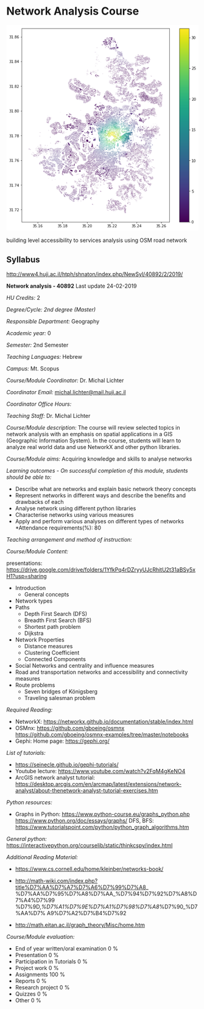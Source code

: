 # Network Analysis Course

![](data/fig2.png)

building level accessibility to services analysis using OSM road network
## Syllabus
http://www4.huji.ac.il/htph/shnaton/index.php/NewSyl/40892/2/2019/

**Network analysis - 40892**
 Last update 24-02-2019

*HU Credits:* 2

*Degree/Cycle: 2nd degree (Master)*

*Responsible Department:* Geography

*Academic year:* 0

*Semester:* 2nd Semester

*Teaching Languages:* Hebrew

*Campus:* Mt. Scopus

*Course/Module Coordinator:* Dr. Michal Lichter

*Coordinator Email:* michal.lichter@mail.huji.ac.il

*Coordinator Office Hours:*

*Teaching Staff:*  Dr. Michal Lichter


*Course/Module description:*
The course will review selected topics in network analysis with an emphasis on
 spatial applications in a GIS (Geographic Information System). In the course,
students will learn to analyze real world data and use NetworkX and other python
libraries.

*Course/Module aims:*
Acquiring knowledge and skills to analyse networks

*Learning outcomes - On successful completion of this module, students should be
able to:*
 * Describe what are networks and explain basic network theory concepts
* Represent networks in different ways and describe the benefits and drawbacks of
each
* Analyse network using different python libraries
* Characterise networks using various measures
* Apply and perform various analyses on different types of networks
*Attendance requirements(%):
 80
 
*Teaching arrangement and method of instruction:*

*Course/Module Content:*

presentations: https://drive.google.com/drive/folders/1YfkPq4rDZryyUJcRhitU2t31aBSy5xH1?usp=sharing

 * Introduction
   * General concepts
 * Network types
 * Paths
   * Depth First Search (DFS)
   * Breadth First Search (BFS)
   * Shortest path problem
   * Dijkstra
 * Network Properties
   * Distance measures
   * Clustering Coefficient
   * Connected Components
 * Social Networks and centrality and influence measures
 * Road and transportation networks and accessibility and connectivity measures
 * Route problems
   * Seven bridges of Königsberg
   * Traveling salesman problem 

*Required Reading:*
 * NetworkX:
https://networkx.github.io/documentation/stable/index.html
 * OSMnx:
https://github.com/gboeing/osmnx
https://github.com/gboeing/osmnx-examples/tree/master/notebooks
 * Gephi:
Home page:
https://gephi.org/

*List of tutorials:*
 * https://seinecle.github.io/gephi-tutorials/
 * Youtube lecture:
https://www.youtube.com/watch?v2FqM4gKeNO4
 * ArcGIS network analyst tutorial:
https://desktop.arcgis.com/en/arcmap/latest/extensions/network-analyst/about-thenetwork-analyst-tutorial-exercises.htm

*Python resources:*
 * Graphs in Python:
https://www.python-course.eu/graphs_python.php
https://www.python.org/doc/essays/graphs/
DFS, BFS:
https://www.tutorialspoint.com/python/python_graph_algorithms.htm

*General python:*
https://interactivepython.org/courselib/static/thinkcspy/index.html

*Additional Reading Material:*
 * https://www.cs.cornell.edu/home/kleinber/networks-book/
 

* http://math-wiki.com/index.php?title%D7%AA%D7%A7%D7%A6%D7%99%D7%A8_
%D7%AA%D7%95%D7%A8%D7%AA_%D7%94%D7%92%D7%A8%D7%A4%D7%99
%D7%9D,_%D7%A1%D7%9E%D7%A1%D7%98%D7%A8_%D7%90_%D7%AA%D7%
A9%D7%A2%D7%B4%D7%92

 * http://math.eitan.ac.il/graph_theory/Misc/home.htm

 *Course/Module evaluation:*
  * End of year written/oral examination 0 %
   * Presentation 0 %
   * Participation in Tutorials 0 %
   * Project work 0 %
   * Assignments 100 %
   * Reports 0 %
   * Research project 0 %
   * Quizzes 0 %
   * Other 0 %


